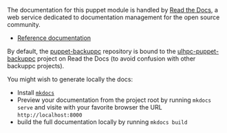 The documentation for this puppet module is handled by [Read the Docs](https://readthedocs.org/), a web service dedicated to documentation management for the open source community.

* [Reference documentation](https://docs.readthedocs.org/en/latest/)

By default, the [puppet-backuppc](https://github.com/ULHPC/puppet-backuppc) repository is bound to the [ulhpc-puppet-backuppc](http://ulhpc-puppet-backuppc.rtfd.org) project on Read the Docs (to avoid confusion with other backuppc projects). 

You might wish to generate locally the docs:

* Install [`mkdocs`](http://www.mkdocs.org/#installation)
* Preview your documentation from the project root by running `mkdocs serve` and visite with your favorite browser the URL `http://localhost:8000`
* build the full documentation locally by running `mkdocs build`


